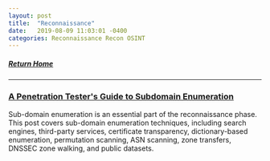 ```yaml
---
layout: post
title:  "Reconnaissance"
date:   2019-08-09 11:03:01 -0400
categories: Reconnaissance Recon OSINT
---
```


##### [Return Home](https://thegetch.github.io/penetration/testing/resources/2020/07/24/Home/)

---

### [A Penetration Tester's Guide to Subdomain Enumeration](https://blog.appsecco.com/a-penetration-testers-guide-to-sub-domain-enumeration-7d842d5570f6?gi=b6d6dce6ee18)

Sub-domain enumeration is an essential part of the reconnaissance phase. This post covers sub-domain enumeration techniques, including search engines, third-party services, certificate transparency, dictionary-based enumeration, permutation scanning, ASN scanning, zone transfers, DNSSEC zone walking, and public datasets.
